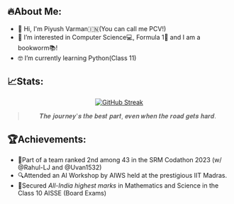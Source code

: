 ## :fire:About Me:
- 🤙 Hi, I'm Piyush Varman:india:(You can call me PCV!)
- 💫 I’m interested in Computer Science💻, Formula 1🏁 and I am a bookworm📚!
- 🤓 I’m currently learning Python(Class 11)

## :chart_with_upwards_trend:Stats:
<div align="center">
  
[![GitHub Streak](https://github-readme-streak-stats.herokuapp.com?user=PiyushVarman&theme=dark&mode=weekly)](https://git.io/streak-stats)
  
>𝑻𝒉𝒆 𝒋𝒐𝒖𝒓𝒏𝒆𝒚'𝒔 𝒕𝒉𝒆 𝒃𝒆𝒔𝒕 𝒑𝒂𝒓𝒕, 𝒆𝒗𝒆𝒏 𝒘𝒉𝒆𝒏 𝒕𝒉𝒆 𝒓𝒐𝒂𝒅 𝒈𝒆𝒕𝒔 𝒉𝒂𝒓𝒅.

</div>

## :trophy:Achievements:

* :2nd_place_medal:Part of a team ranked 2nd among 43 in the SRM Codathon 2023 (w/ @Rahul-LJ and @Uvan1532)
* :mag:Attended an AI Workshop by AIWS held at the prestigious IIT Madras. 
* :1st_place_medal:Secured *All-India highest marks* in Mathematics and Science in the Class 10 AISSE (Board Exams)

<!---
PiyushVarman/PiyushVarman is a ✨ special ✨ repository because its `README.md` (this file) appears on your GitHub profile.
You can click the Preview link to take a look at your changes.
--->


